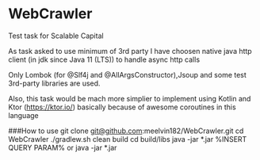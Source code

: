# WebCrawler
Test task for Scalable Capital


As task asked to use minimum of 3rd party I have choosen native java http client (in jdk since Java 11 (LTS)) to handle async http calls

Only Lombok (for @Slf4j and @AllArgsConstructor),Jsoup and some test 3rd-party libraries are used.


Also, this task would be mach more simplier to implement using Kotlin and Ktor (https://ktor.io/) basically because of awesome coroutines in this language


###How to use
git clone git@github.com:meelvin182/WebCrawler.git
cd WebCrawler
./gradlew.sh clean build
cd build/libs
java -jar *.jar %INSERT QUERY PARAM%
or
java -jar *.jar
